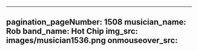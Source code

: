 ------
pagination_pageNumber: 1508
musician_name: Rob
band_name: Hot Chip
img_src: images/musician1536.png
onmouseover_src: 
------